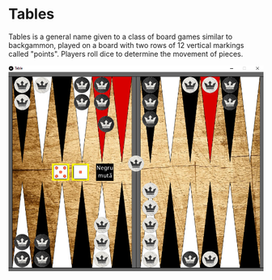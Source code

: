 # Tables

Tables is a general name given to a class of board games similar to backgammon, played on a board with two rows of 12 vertical markings called "points". Players roll dice to determine the movement of pieces.

<img width="600" src="https://github.com/andreihaivas6/Tables/blob/main/Table/q1.png">
